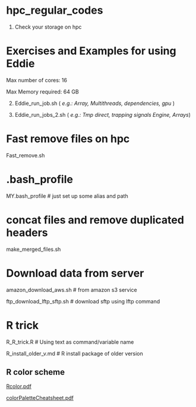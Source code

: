 # hpc_regular_codes
1. Check your storage on hpc

# Exercises and Examples for using Eddie

Max number of cores: 16

Max Memory required: 64 GB

2. Eddie_run_job.sh ( *e.g.: Array, Multithreads, dependencies, gpu* )

3. Eddie_run_jobs_2.sh ( *e.g.: Tmp direct, trapping signals Engine, Arrays*)

# Fast remove files on hpc

Fast_remove.sh

# .bash_profile

MY.bash_profile # just set up some alias and path

# concat files and remove duplicated headers

make_merged_files.sh

# Download data from server

amazon_download_aws.sh # from amazon s3 service

ftp_download_lftp_sftp.sh # download sftp using lftp command

# R trick

R_R_trick.R # Using text as command/variable name 

R_install_older_v.md # R install package of older version

## R color scheme

[Rcolor.pdf](http://www.stat.columbia.edu/~tzheng/files/Rcolor.pdf)

[colorPaletteCheatsheet.pdf](https://www.nceas.ucsb.edu/sites/default/files/2020-04/colorPaletteCheatsheet.pdf)

